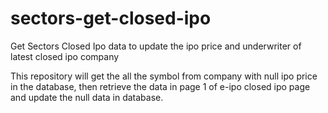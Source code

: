 # sectors-get-closed-ipo

Get Sectors Closed Ipo data to update the ipo price and underwriter of latest closed ipo company

This repository will get the all the symbol from company with null ipo price in the database, then retrieve the data in page 1 of e-ipo closed ipo page and update the null data in database.
